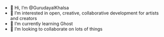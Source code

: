 - 👋 Hi, I’m @GurudayalKhalsa
- 👀 I’m interested in open, creative, collaborative development for artists and creators
- 🌱 I’m currently learning Ghost
- 💞️ I’m looking to collaborate on lots of things

<!---
GurudayalKhalsa/GurudayalKhalsa is a ✨ special ✨ repository because its `README.md` (this file) appears on your GitHub profile.
You can click the Preview link to take a look at your changes.
--->
